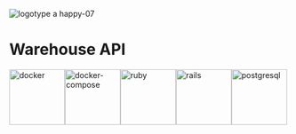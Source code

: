 ![logotype a happy-07](https://www.pngkit.com/png/full/941-9412361_warehouse-png-rfid-site-survey.png)

# Warehouse API

<img src="https://cdn.iconscout.com/icon/free/png-512/docker-226091.png" alt="docker" width="100" height="100"><img src="https://miro.medium.com/max/700/1*s8I4jBW2KKP687LqWh3OtQ.png" alt="docker-compose" width="100" height="100"><img src="https://icon-library.com/images/ruby-icon-png/ruby-icon-png-29.jpg" alt="ruby" width="100" height="100"><img src="https://devstickers.com/assets/img/pro/6uc0.png" alt="rails" width="100" height="100"><img src="https://breitembach.github.io/assets/icons/postgreesql.png" alt="postgresql" width="100" height="100">
